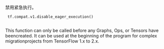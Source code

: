 禁用紧急执行。

```
 tf.compat.v1.disable_eager_execution()
 
```

This function can only be called before any Graphs, Ops, or Tensors have beencreated. It can be used at the beginning of the program for complex migrationprojects from TensorFlow 1.x to 2.x.

